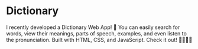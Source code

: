 # Dictionary
I recently developed a Dictionary Web App! 📝 You can easily search for words, view their meanings, parts of speech, examples, and even listen to the pronunciation.  Built with HTML, CSS, and JavaScript. Check it out! 👨‍💻👩‍💻
